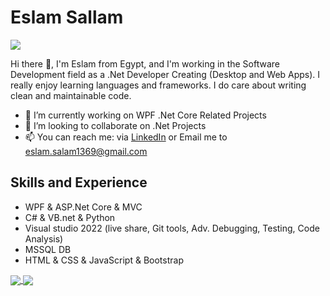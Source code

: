 # Eslam Sallam
![](https://komarev.com/ghpvc/?username=EslamSallam&color=blue)

Hi there 👋, I'm Eslam from Egypt, and I'm working in the Software Development field as a .Net Developer Creating (Desktop and Web Apps). I really enjoy learning languages and frameworks. I do care about writing clean and maintainable code.

- 🔭 I’m currently working on WPF .Net Core Related Projects
- 👯 I’m looking to collaborate on .Net Projects
- 📫 You can reach me: via [LinkedIn](https://www.linkedin.com/in/eslam-sallam-3312b0173/) or Email me to eslam.salam1369@gmail.com

## Skills and Experience
*	WPF & ASP.Net Core & MVC
*	C# & VB.net & Python
*	Visual studio 2022 (live share, Git tools, Adv. Debugging, Testing, Code Analysis)
*	MSSQL DB
*	HTML & CSS & JavaScript & Bootstrap

<a href="https://github-readme-stats.vercel.app/api/top-langs/?username=EslamSallam&theme=tokyonight&count_private=true&hide=HTML,CSS,SCSS,javascript&langs_count=3">
  <img align="center" src="https://github-readme-stats.vercel.app/api/top-langs/?username=EslamSallam&theme=tokyonight&count_private=true&hide=HTML,CSS,javascript&langs_count=3" />
</a>
<a href="https://github-readme-stats.vercel.app/api?username=EslamSallam&show_icons=true&theme=tokyonight&count_private=true&show_icons=true">
  <img align="center" src="https://github-readme-stats.vercel.app/api?username=EslamSallam&show_icons=true&theme=tokyonight&count_private=true&show_icons=true" />
</a>




